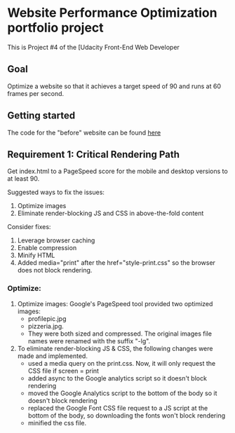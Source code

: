 # Website Performance Optimization portfolio project

This is Project #4 of the [Udacity Front-End Web Developer

## Goal
Optimize a website so that it achieves a target speed of 90 and runs at 60 frames per second.

## Getting started
The code for the "before" website can be found [here](https://github.com/udacity/frontend-nanodegree-mobile-portfolio)

## Requirement 1: Critical Rendering Path
Get index.html to a PageSpeed score for the mobile and desktop versions to at
least 90.

Suggested ways to fix the issues:

1. Optimize images
2. Eliminate render-blocking JS and CSS in above-the-fold content

Consider fixes:

1. Leverage browser caching
2. Enable compression
3. Minify HTML
4. Added media="print" after the href="style-print.css" so the browser does not block rendering.

### Optimize:

1. Optimize images: Google's PageSpeed tool provided two optimized images:
    * profilepic.jpg
    * pizzeria.jpg.
    * They were both sized and compressed. The original images file names were
    renamed with the suffix  "-lg".
2. To eliminate render-blocking JS & CSS, the following changes were made and implemented.
    * used a media query on the print.css. Now, it will only request the CSS
    file if screen = print
    * added async to the Google analytics script so it doesn't block rendering
    * moved the Google Analytics script to the bottom of the body so it doesn't
    block rendering
    * replaced the Google Font CSS file request to a JS script at the bottom of
    the body, so downloading the fonts won't block rendering
    * minified the css file.
